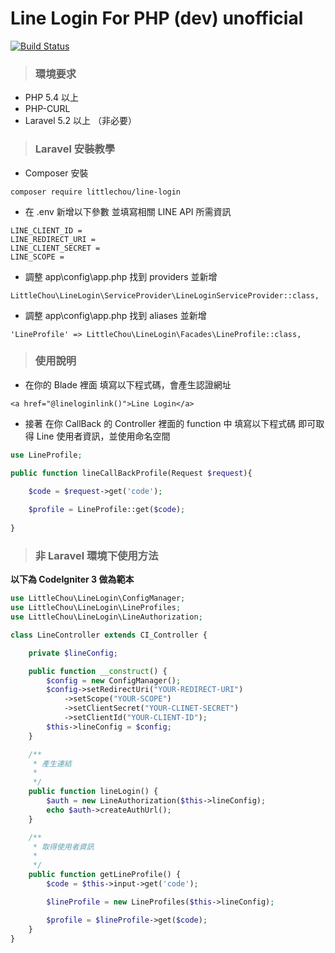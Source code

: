# Line Login For PHP (dev) unofficial 

[![Build Status](https://travis-ci.org/slps970093/LineLogin-ForPHP.svg?branch=master)](https://travis-ci.org/slps970093/LineLogin-ForPHP)


> <h3>環境要求</h3>
- PHP 5.4 以上
- PHP-CURL
- Laravel 5.2 以上 （非必要）
> <h3>Laravel 安裝教學</h3>

- Composer 安裝
```
composer require littlechou/line-login
```
- 在 .env 新增以下參數 並填寫相關 LINE API 所需資訊

```
LINE_CLIENT_ID = 
LINE_REDIRECT_URI = 
LINE_CLIENT_SECRET = 
LINE_SCOPE = 
```

- 調整 app\config\app.php 找到 providers 並新增

```
LittleChou\LineLogin\ServiceProvider\LineLoginServiceProvider::class,
```

</code>

- 調整 app\config\app.php 找到 aliases 並新增

```
'LineProfile' => LittleChou\LineLogin\Facades\LineProfile::class,
```

> <h3>使用說明</h3>

- 在你的 Blade 裡面 填寫以下程式碼，會產生認證網址

```
<a href="@lineloginlink()">Line Login</a>
```

- 接著 在你 CallBack 的 Controller 裡面的 function 中 填寫以下程式碼 即可取得 Line 使用者資訊，並使用命名空間

```PHP
use LineProfile; 

public function lineCallBackProfile(Request $request){

    $code = $request->get('code');
    
    $profile = LineProfile::get($code);
    
}
```

> <h3>非 Laravel 環境下使用方法</h3>

<b>以下為 CodeIgniter 3 做為範本</b>

```PHP
use LittleChou\LineLogin\ConfigManager;
use LittleChou\LineLogin\LineProfiles;
use LittleChou\LineLogin\LineAuthorization;

class LineController extends CI_Controller {

    private $lineConfig;

    public function __construct() {
        $config = new ConfigManager();
        $config->setRedirectUri("YOUR-REDIRECT-URI")
            ->setScope("YOUR-SCOPE")
            ->setClientSecret("YOUR-CLINET-SECRET")
            ->setClientId("YOUR-CLIENT-ID");
        $this->lineConfig = $config;
    }

    /**
     * 產生連結
     *
     */
    public function lineLogin() {
        $auth = new LineAuthorization($this->lineConfig);
        echo $auth->createAuthUrl();
    }

    /**
     * 取得使用者資訊
     *
     */
    public function getLineProfile() {
        $code = $this->input->get('code');

        $lineProfile = new LineProfiles($this->lineConfig);

        $profile = $lineProfile->get($code);
    }
}
```
